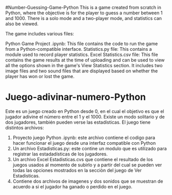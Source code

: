 #Number-Guessing-Game-Python
This is a game created from scratch in Python, where the objective is for the player to guess a number between 1 and 1000. There is a solo mode and a two-player mode, and statistics can also be viewed.

The game includes various files:

Python Game Project .ipynb: This file contains the code to run the game from a Python-compatible interface.
Statistics.py file: This contains a module used to record player statistics.
Excel Statistics.csv file: This file contains the game results at the time of uploading and can be used to view all the options shown in the game's View Statistics section.
It includes two image files and two sound files that are displayed based on whether the player has won or lost the game.

# Juego-adivinar-numero-Python
Este es un juego creado en Python desde 0, en el cual el objetivo es que el jugador adivine el número entre el 1 y el 1000.  Existe un modo solitario y de dos jugadores, también pueden verse las estadísticas.
El juego tiene distintos archivos:
1. Proyecto juego Python .ipynb: este archivo contiene el codigo para hacer funcionar el juego desde una interfaz compatible con Python
2. Un archivo Estadisticas.py: este contine un modulo que es utilizado para registrar las estadadísticas de los jugadores.
3. Un archivo Excel Estadisticas.cvs que contiene el resultado de los juegos usados al momento de subirlo y a partir del cual se pueden ver todas las opciones mostrados en la secciòn del juego de Ver Estadisticas.
4. Contiene dos archivos de imagenes y dos sonidos que se muestran de acuerdo a si el jugador ha ganado o perdido en el juego. 
